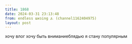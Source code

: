 ```yaml
---
title: 1868
date: 2024-03-31 23:13:48
from: endless шизing ⍼ (channel1162404975)
layout: post
---
```


хочу влог хочу быть вниманиеблядью я стану популярным
